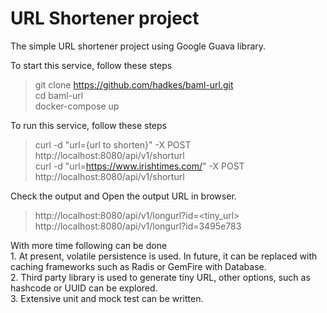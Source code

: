 # URL Shortener project
The simple URL shortener project using Google Guava library. 

To start this service, follow these steps
>git clone https://github.com/hadkes/baml-url.git </br>
>cd baml-url</br>
>docker-compose up </br>

To run this service, follow these steps
>curl -d "url={url to shorten}" -X POST http://localhost:8080/api/v1/shorturl </br>
>curl -d "url=https://www.irishtimes.com/" -X POST http://localhost:8080/api/v1/shorturl</br>

Check the output and Open the output URL in browser.</br>
>http://localhost:8080/api/v1/longurl?id=<tiny_url> </br>
>http://localhost:8080/api/v1/longurl?id=3495e783 </br>
 

<P>
With more time following can be done
</br>1. At present, volatile persistence is used. In future, it can be replaced with caching frameworks
such as Radis or GemFire with Database.
</br>2. Third party library is used to generate tiny URL, other options, such as hashcode or UUID 
can be explored.
</br>3. Extensive unit and mock test can be written. 
</P>